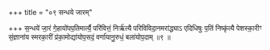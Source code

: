 +++
title = "०९ सन्धये जारम्"

+++
स॒न्धये॑ जा॒रं गे॒हायो॑पप॒तिमार्त्यै॒ परि॑वित्तं॒ निर्ऋ॑त्यै परिविविदा॒नमरा॑द्ध्याऽ एदिधिषुः प॒तिं निष्कृ॑त्यै पेशस्का॒रीꣳ सं॒ज्ञाना॑य स्मरका॒रीं प्र॑का॒मोद्या॑योप॒सदं॒ वर्णा॑यानु॒रुधं॒ बला॑योप॒दाम् ॥९ ॥